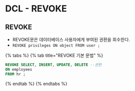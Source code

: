 # DCL - REVOKE

## REVOKE

* REVOKE문은 데이터베이스 사용자에게 부여된 권환을 회수한다. 
* `REVOKE privileges ON object FROM user ;`

{% tabs %}
{% tab title="REVOKE 기본 문법" %}
```sql
REVOKE SELECT, INSERT, UPDATE, DELETE --권한
ON employees
FROM hr ;
```
{% endtab %}
{% endtabs %}

